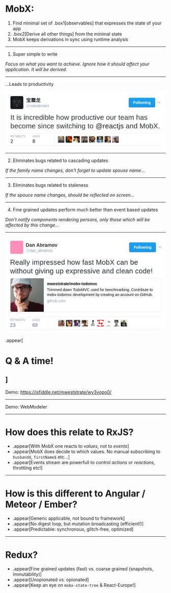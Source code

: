 # MobX:

1. Find minimal set of .box1[observables] that expresses the state of your app
2. .box2[Derive all other things] from the minimal state
3. MobX keeps derivations in sync using runtime analysis

---

1. Super simple to write

_Focus on what you want to achieve. Ignore how it should affect your application. It will be derived._

---

...Leads to productivity

![productive](img/productive.png)

---

2. Eliminates bugs related to cascading updates

_If the family name changes, don't forget to update spouse name..._

---

3. Eliminates bugs related to staleness

_If the spouce name changes, should be reflected on screen..._

---

4. Fine grained updates perform much better then event based updates

_Don't notify components rendering persons, only those which will be affected by this change..._

---

![fast](img/fast.png)

.appear[
# Q & A time!
]
---

Demo: https://jsfiddle.net/mweststrate/wv3yopo0/

---

Demo: WebModeler

---

# How does this relate to RxJS?

* .appear[With MobX one reacts to _values_, not to _events_]
* .appear[MobX does decide to which values. No manual subscribing to `husband$`, `firstName$` etc...]
* .appear[Events stream are powerfull to control _actions_ or _reactions_, throttling etc!]

---

# How is this different to Angular / Meteor / Ember?

* .appear[Generic applicable, not bound to framework]
* .appear[No digest loop, but mutation broadcasting (efficient!)]
* .appear[Predictable: synchronous, glitch-free, optimized]

---

# Redux?

* .appear[Fine grained updates (fast) vs. coarse grained (snapshots, immutability)]
* .appear[Unopionated vs. opionated]
* .appear[Keep an eye on `mobx-state-tree` & React-Europe!]
